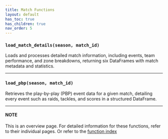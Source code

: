```yaml
---
title: Match Functions
layout: default
has_toc: true
has_children: true
nav_order: 5
---
```



### `load_match_details(season, match_id)`

Loads and processes detailed match information, including events, team performance, and zone breakdowns, returning six DataFrames with match metadata and statistics.

---

### `load_pbp(season, match_id)`

Retrieves the play-by-play (PBP) event data for a given match, detailing every event such as raids, tackles, and scores in a structured DataFrame.

---

#### NOTE

This is an overview page. For detailed information for these functions, refer to their individual pages. Or refer to the [function index](/kabaddiPy/function-index.html)